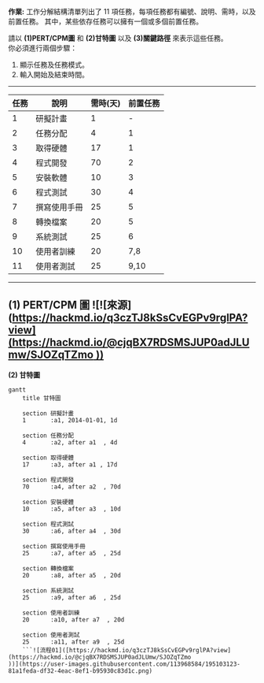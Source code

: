 **作業:** 工作分解結構清單列出了 11 項任務，每項任務都有編號、說明、需時，以及前置任務。
其中，某些依存任務可以擁有一個或多個前置任務。

請以 **(1)PERT/CPM圖** 和 **(2)甘特圖** 以及 **(3)關鍵路徑** 來表示這些任務。<br>
你必須進行兩個步驟：
1. 顯示任務及任務模式。
2. 輸入開始及結束時間。
---

| 任務 | 說明         | 需時(天) | 前置任務 |
| ---- | ------------ | -------- | -------- |
| 1    | 研擬計畫     | 1        | -        |
| 2    | 任務分配     | 4        | 1        |
| 3    | 取得硬體     | 17       | 1        |
| 4    | 程式開發     | 70       | 2        |
| 5    | 安裝軟體     | 10       | 3        |
| 6    | 程式測試     | 30       | 4        |
| 7    | 撰寫使用手冊 | 25       | 5        |
| 8    | 轉換檔案     | 20       | 5        |
| 9    | 系統測試     | 25       | 6        |
| 10   | 使用者訓練   | 20       | 7,8      |
| 11   | 使用者測試   | 25       | 9,10     |

---
**(1) PERT/CPM 圖**
![![來源]([https://hackmd.io/q3czTJ8kSsCvEGPv9rglPA?view](https://hackmd.io/@cjqBX7RDSMSJUP0adJLUmw/SJOZqTZmo
))](https://user-images.githubusercontent.com/57654809/194916993-e9219ac7-4705-4490-8b70-3ce9c6b7b578.png)
---
**(2) 甘特圖**
```mermaid
gantt
    title 甘特圖

    section 研擬計畫
    1       :a1, 2014-01-01, 1d
   
    section 任務分配
    4       :a2, after a1  , 4d
    
    section 取得硬體
    17      :a3, after a1 , 17d
    
    section 程式開發
    70      :a4, after a2  , 70d
    
    section 安裝硬體
    10      :a5, after a3  , 10d
    
    section 程式測試
    30      :a6, after a4  , 30d
    
    section 撰寫使用手冊
    25      :a7, after a5  , 25d
    
    section 轉換檔案
    20      :a8, after a5  , 20d
    
    section 系統測試
    25      :a9, after a6  , 25d
    
    section 使用者訓練
    20      :a10, after a7  , 20d
    
    section 使用者測試
    25      :a11, after a9  , 25d
    ```![流程01]([https://hackmd.io/q3czTJ8kSsCvEGPv9rglPA?view](https://hackmd.io/@cjqBX7RDSMSJUP0adJLUmw/SJOZqTZmo
))](https://user-images.githubusercontent.com/113968584/195103123-81a1feda-df32-4eac-8ef1-b95930c83d1c.png)

